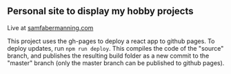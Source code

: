 

## Personal site to display my hobby projects

Live at [samfabermanning.com](https://www.samfabermanning.com/)

This project uses the gh-pages to deploy a react app to github pages. To deploy updates, run `npm run deploy`. This compiles the code of the "source" branch, and publishes the resulting build folder as a new commit to the "master" branch (only the master branch can be published to github pages).

